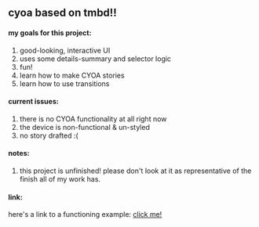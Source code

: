 <h2>cyoa based on tmbd!!</h2>

<h4>my goals for this project:</h4>
<ol>
  <li>good-looking, interactive UI</li>
  <li>uses some details-summary and selector logic</li>
  <li>fun!</li>
  <li>learn how to make CYOA stories</li>
  <li>learn how to use transitions</li>
</ol>

<h4>current issues:</h4>
<ol>
  <li>there is no CYOA functionality at all right now</li>
  <li>the device is non-functional & un-styled</li>
  <li>no story drafted :(</li>
</ol>

<h4>notes:</h4>
<ol>
  <li>this project is unfinished! please don't look at it as representative of the finish all of my work has.</li>
</ol>

<h4>link:</h4>
<p>here's a link to a functioning example: <a href="https://codepen.io/stoneflywheel/pen/VYvJdGY">click me!</a></p>
